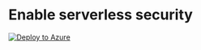 # Enable serverless security

[![Deploy to Azure](https://aka.ms/deploytoazurebutton)](https://raw.githubusercontent.com/vinagesh/OneClickServerlessSecurity/main/template.json)
